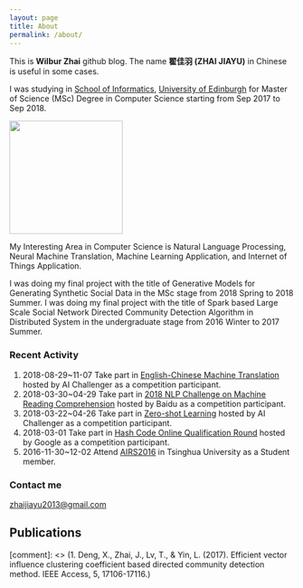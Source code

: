 ```yaml
---
layout: page
title: About
permalink: /about/
---
```

This is **Wilbur Zhai** github blog. The name **翟佳羽 (ZHAI JIAYU)** in Chinese is useful in some cases.

I was studying in [School of Informatics](https://www.ed.ac.uk/informatics), [University of Edinburgh](https://www.ed.ac.uk/) for Master of Science (MSc) Degree in Computer Science starting from Sep 2017 to Sep 2018.

<img src="https://raw.githubusercontent.com/jiayuzhai/jiayuzhai.github.io/master/images/logo-768x184.jpg" width="200"/>

My Interesting Area in Computer Science is Natural Language Processing, Neural Machine Translation, Machine Learning Application, and Internet of Things Application.

I was doing my final project with the title of Generative Models for Generating Synthetic Social Data in the MSc stage from 2018 Spring to 2018 Summer. I was doing my final project with the title of Spark based Large Scale Social Network Directed Community Detection Algorithm in Distributed System in the undergraduate stage from 2016 Winter to 2017 Summer.

### Recent Activity

1. 2018-08-29~11-07 Take part in [English-Chinese Machine Translation](https://challenger.ai/competition/ect2018) hosted by AI Challenger as a competition participant.
1. 2018-03-30~04-29 Take part in [2018 NLP Challenge on Machine Reading Comprehension](http://mrc2018.cipsc.org.cn/) hosted by Baidu as a competition participant.
1. 2018-03-22~04-26 Take part in [Zero-shot Learning](https://challenger.ai/competition/zsl2018) hosted by AI Challenger as a competition participant.
1. 2018-03-01 Take part in [Hash Code Online Qualification Round](https://hashcode.withgoogle.com/index.html) hosted by Google as a competition participant.
1. 2016-11-30~12-02 Attend [AIRS2016](http://airs2016.ruc.edu.cn/) in Tsinghua University as a Student member.

### Contact me

[zhaijiayu2013@gmail.com](mailto:zhaijiayu2013@gmail.com)

## Publications

[comment]: <> (1. Deng, X., Zhai, J., Lv, T., & Yin, L. (2017). Efficient vector influence clustering coefficient based directed community detection method. IEEE Access, 5, 17106-17116.)
